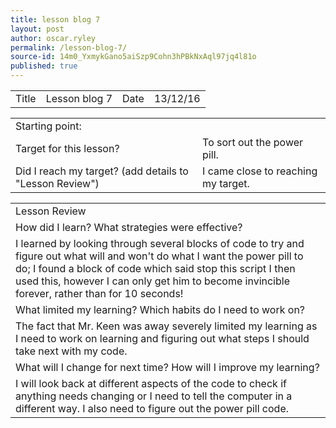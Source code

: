 ```yaml
---
title: lesson blog 7
layout: post
author: oscar.ryley
permalink: /lesson-blog-7/
source-id: 14m0_YxmykGano5aiSzp9Cohn3hPBkNxAql97jq4l81o
published: true
---
```

<table>
  <tr>
    <td>Title</td>
    <td>Lesson blog 7</td>
    <td>Date</td>
    <td>13/12/16</td>
  </tr>
</table>


<table>
  <tr>
    <td>Starting point:</td>
    <td></td>
  </tr>
  <tr>
    <td>Target for this lesson?</td>
    <td>To sort out the power pill.</td>
  </tr>
  <tr>
    <td>Did I reach my target? 
(add details to "Lesson Review")</td>
    <td>I came close to reaching my target.</td>
  </tr>
</table>


<table>
  <tr>
    <td>Lesson Review</td>
  </tr>
  <tr>
    <td>How did I learn? What strategies were effective? </td>
  </tr>
  <tr>
    <td>I learned by looking through several blocks of code to try and figure out what will and won't do what I want the power pill to do; I found a block of code which said stop this script I then used this, however I can only get him to become invincible forever, rather than for 10 seconds!</td>
  </tr>
  <tr>
    <td>What limited my learning? Which habits do I need to work on? </td>
  </tr>
  <tr>
    <td>The fact that Mr. Keen was away severely limited my learning as I need to work on learning and figuring out what steps I should take next with my code.</td>
  </tr>
  <tr>
    <td>What will I change for next time? How will I improve my learning?</td>
  </tr>
  <tr>
    <td>I will look back at different aspects of the code to check if anything needs changing or I need to tell the computer in a different way. I also need to figure out the power pill code.</td>
  </tr>
</table>


